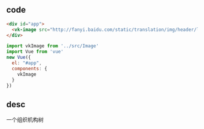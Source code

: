 ## code


```html
<div id="app">
  <vk-image src="http://fanyi.baidu.com/static/translation/img/header/logo_cbfea26.png"></vk-image>
</div>
```

```js
import vkImage from '../src/Image'
import Vue from 'vue'
new Vue({
  el: "#app",
  components: {
    vkImage
  }
})
```

## desc
一个组织机构树

